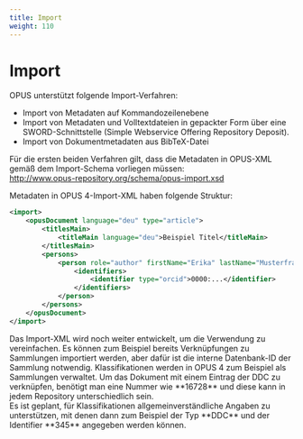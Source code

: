 ```yaml
---
title: Import
weight: 110
---
```


# Import

OPUS unterstützt folgende Import-Verfahren:

* Import von Metadaten auf Kommandozeilenebene
* Import von Metadaten und Volltextdateien in gepackter Form über eine SWORD-Schnittstelle (Simple Webservice Offering 
  Repository Deposit).
* Import von Dokumentmetadaten aus BibTeX-Datei

Für die ersten beiden Verfahren gilt, dass die Metadaten in OPUS-XML gemäß dem Import-Schema vorliegen müssen:
<br />
<http://www.opus-repository.org/schema/opus-import.xsd>

Metadaten in OPUS 4-Import-XML haben folgende Struktur:

``` xml
<import>
    <opusDocument language="deu" type="article">
        <titlesMain>
            <titleMain language="deu">Beispiel Titel</titleMain>
        </titlesMain>
        <persons>
            <person role="author" firstName="Erika" lastName="Musterfrau">
                <identifiers>
                    <identifier type="orcid">0000:...</identifier>
                </identifiers>
            </person>
        </persons>
    </opusDocument>
</import>
```

<p class="note" markdown="1">
Das Import-XML wird noch weiter entwickelt, um die Verwendung zu vereinfachen. Es können 
zum Beispiel bereits Verknüpfungen zu Sammlungen importiert werden, aber dafür ist die 
interne Datenbank-ID der Sammlung notwendig. Klassifikationen werden in OPUS 4 zum Beispiel 
als Sammlungen verwaltet. Um das Dokument mit einem Eintrag der DDC zu verknüpfen, benötigt 
man eine Nummer wie **16728** und diese kann in jedem Repository unterschiedlich sein. 
<br />
Es ist geplant, für Klassifikationen allgemeinverständliche Angaben zu unterstützen, mit 
denen dann zum Beispiel der Typ **DDC** und der Identifier **345** angegeben werden können. 
</p>
